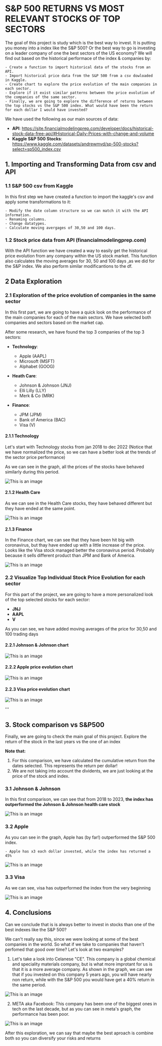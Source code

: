 # **S&P 500 RETURNS VS MOST RELEVANT STOCKS OF TOP SECTORS**

The goal of this project is study which is the best way to invest. It is putting you money into a index like the S&P 500? Or the best way to go is investing on a leader company of one the best sectors of the US economy? We will find out based on the historical performace of the index & companies by:

    - Create a function to import historical data of the stocks from an API.
    - Import historical price data from the S&P 500 from a csv dowloaded in Kaggle.
    - Create chart to explore the price evolution of the main companies in each sector.
    - Explore if it exist similar patterns between the price evolution of the companies of the same sector.
    - Finally, we are going to explore the difference of returns between the top stocks vs the S&P 500 index. What would have been the return for each dollar I would have invested?


We have used the following as our main sources of data: 

- **API**: https://site.financialmodelingprep.com/developer/docs/historical-stock-data-free-api/#Historical-Daily-Prices-with-change-and-volume
- **Kaggle S&P 500 Stocks**: https://www.kaggle.com/datasets/andrewmvd/sp-500-stocks?select=sp500_index.csv 



## **1. Importing and Transforming Data from csv and API**

### **1.1 S&P 500 csv from Kaggle**

In this first step we have created a function to import the kaggle's csv and apply some transformations to it: 

    - Modify the date column structure so we can match it with the API information.
    - Renaming columns.
    - Change datatypes.
    - Calculate moving avergages of 30,50 and 100 days.


### **1.2 Stock price data from API (financialmodelingprep.com)**

With the API function we have created a way to easily get the historical price evolution from any company within the US stock market.
This function also calculates the moving averages for 30, 50 and 100 days ,as we did for the S&P index. We also perform similar modificantions to the df.

## **2 Data Exploration**

### **2.1 Exploration of the price evolution of companies in the same sector**

In this first part, we are going to have a quick look on the performance of the main companies for each of the main sectors. We have selected both companies and sectors based on the market cap.

After some research, we have found the top 3 companies of the top 3 sectors:

- **Technology**:
    - Apple (AAPL)
    - Microsoft (MSFT)
    - Alphabet (GOOG)


- **Heath Care**:
    - Johnson & Johnson (JNJ)
    - Elli Lilly (LLY)
    - Merk & Co (MRK)


- **Finance**: 
    - JPM (JPM)
    - Bank of America (BAC)
    - Visa (V)


#### **2.1.1 Technology**

Let's start with Technology stocks from jan 2018 to dec 2022 (Notice that we have normalized the price, so we can have a better look at the trends of the sector price performance)

As we can see in the graph, all the prices of the stocks have behaved similarly during this period.

![This is an image](images/Tech_3.png)

#### **2.1.2 Health Care**

As we can see in the Health Care stocks, they have behaved different but they have ended at the same point.

![This is an image](images/Healthcare_3.png)

#### **2.1.3 Finance**

In the Finance chart, we can see that they have been hit big with coronavirus, but thay have ended up with a little increase of the price. Looks like the Visa stock managed better the coronavirus period. Probably because it sells different product than JPM and Bank of America.

![This is an image](images/Finance_3.png)

### **2.2 Visualize Top Individual Stock Price Evolution for each sector**

For this part of the project, we are going to have a more personalized look of the top selected stocks for each sector:

- **JNJ**
- **AAPL**
- **V**

As you can see, we have added moving averages of the price for 30,50 and 100 trading days

#### **2.2.1 Johnson & Johnson chart**

![This is an image](images/jnj_chart.png)


#### **2.2.2 Apple price evolution chart**

![This is an image](images/apple_chart.png)


#### **2.2.3 Visa price evolution chart**

![This is an image](images/Visa_chart.png)


'''


## 3. **Stock comparison vs S&P500**

Finally, we are going to check the main goal of this project. Explore the return of the stock in the last years vs the one of an index 

**Note that:**
1. For this comparison, we have calculated the cumulative return from the dates selected. This represents the return per dollar!
2. We are not taking into account the dividents, we are just looking at the price of the stock and index. 

### **3.1 Johnson & Johnson**

In this first comparison, we can see that from 2018 to 2023, **the index has outperformed the Johnson & Johnson health care stock**

![This is an image](images/sp_jnj.png)


### **3.2 Apple**

As you can see in the graph, Apple has (by far!) outperformed the S&P 500 index. 

    - Apple has x3 each dollar invested, while the index has returned a 45% 

![This is an image](images/sp_apple.png)


### **3.3 Visa**

As we can see, visa has outperformed the index from the very beginning

![This is an image](images/sp_visa.png)


## **4. Conclusions**

Can we conclude that is is always better to invest in stocks than one of the best indexes like the S&P 500? 

We can't really say this, since we were looking at some of the best companies in the world. So what if we take to companies that haven't perfomed that good over time? Let's look at two examples? 

1. Let's take a look into Celanese "CE". This company is a global chemical and speciality materials company, but is what more improtant for us is that it is a more average company. As shown in the graph, we can see that if you invested on this company 5 years ago, you will have nearly non return, while with the S&P 500 you would have get a 40% return in the same period.

![This is an image](images/sp_ce.png)
 

2. META aka Facebook: This company has been one of the biggest ones in tech on the last decade, but as you can see in meta's graph, the performance has been poor.

![This is an image](images/sp_meta.png)

After this exploration, we can say that maybe the best aproach is combine both so you can diversify your risks and returns
